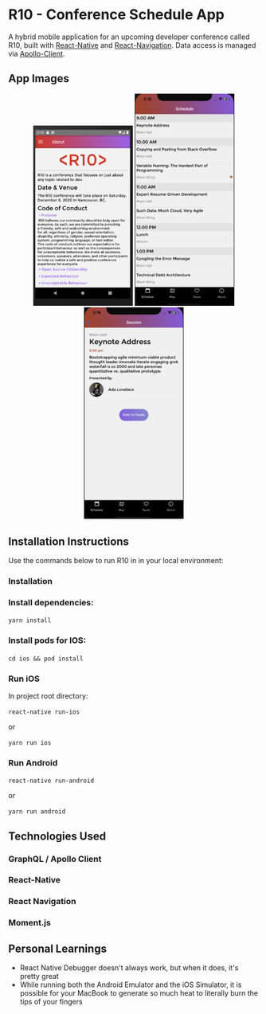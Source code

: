 # R10 - Conference Schedule App

A hybrid mobile application for an upcoming developer conference called R10, built with [React-Native](https://reactnative.dev/docs/getting-started) and [React-Navigation](https://reactnavigation.org/). Data access is managed via [Apollo-Client](https://www.apollographql.com/docs/react/).

## App Images

<p align="center">

<img src="./js/assets/images/read_me_screenshots/about_screen_android.png" width="200">
<img src="./js/assets/images/read_me_screenshots/home_screen_ios.png" width="200">
<img src="./js/assets/images/read_me_screenshots/session_screen_ios.png" width="200">
</p>

## Installation Instructions

Use the commands below to run R10 in in your local environment:

### Installation

### Install dependencies:

`yarn install`

### Install pods for IOS:

`cd ios && pod install`

### Run iOS

In project root directory:

`react-native run-ios`

or

`yarn run ios`

### Run Android

`react-native run-android`

or

`yarn run android`

## Technologies Used

### GraphQL / Apollo Client

### React-Native

### React Navigation

### Moment.js

## Personal Learnings

- React Native Debugger doesn't always work, but when it does, it's pretty great
- While running both the Android Emulator and the iOS Simulator, it is possible for your MacBook to generate so much heat to literally burn the tips of your fingers
